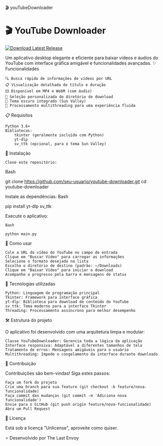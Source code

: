 🎬 youTubeDownloader

# 🎬 YouTube Downloader

[![Download Latest Release](https://img.shields.io/github/v/release/TheLastEnvoy/youtubeDownloader?style=for-the-badge&logo=github&label=Download)](https://github.com/TheLastEnvoy/youtubeDownloader/releases/latest)

Um aplicativo desktop elegante e eficiente para baixar vídeos e áudios do YouTube com interface gráfica amigável e funcionalidades avançadas.
✨ Funcionalidades

    🔍 Busca rápida de informações de vídeos por URL
    📋 Visualização detalhada do título e duração
    🎞️ Disponível em MP4 e WebM (com áudio)
    📂 Seleção personalizada do diretório de download
    🌙 Tema escuro integrado (Sun Valley)
    🧵 Processamento multithreading para uma experiência fluida

📋 Requisitos

    Python 3.6+
    Bibliotecas:
        tkinter (geralmente incluído com Python)
        yt-dlp
        sv_ttk (opcional, para o tema Sun Valley)

🚀 Instalação

    Clone este repositório:

Bash

git clone https://github.com/seu-usuario/youtube-downloader.git
cd youtube-downloader

Instale as dependências:
Bash

pip install yt-dlp sv_ttk

Execute o aplicativo:

    Bash

    python main.py

📖 Como usar

    Cole a URL do vídeo do YouTube no campo de entrada
    Clique em "Buscar Vídeo" para carregar as informações
    Selecione o formato desejado na lista
    Escolha o diretório de destino (padrão: ~/Downloads)
    Clique em "Baixar Vídeo" para iniciar o download
    Acompanhe o progresso pela barra e mensagens de status

🔧 Tecnologias utilizadas

    Python: Linguagem de programação principal
    Tkinter: Framework para interface gráfica
    yt-dlp: Biblioteca para download de conteúdo do YouTube
    sv_ttk: Tema moderno para a interface Tkinter
    Threading: Processamento assíncrono para melhor desempenho

🛠️ Estrutura do projeto

O aplicativo foi desenvolvido com uma arquitetura limpa e modular:

    Classe YouTubeDownloader: Gerencia toda a lógica da aplicação
    Interface responsiva: Adaptável a diferentes tamanhos de tela
    Tratamento de erros: Mensagens amigáveis para o usuário
    Multithreading: Impede o congelamento da interface durante downloads

🤝 Contribuição

Contribuições são bem-vindas! Siga estes passos:

    Faça um fork do projeto
    Crie uma branch para sua feature (git checkout -b feature/nova-funcionalidade)
    Faça commit das mudanças (git commit -m 'Adiciona nova funcionalidade')
    Envie para o GitHub (git push origin feature/nova-funcionalidade)
    Abra um Pull Request

📜 Licença

Está sob a licença "Unlicense", aproveite como quiser.

⭐ Desenvolvido por The Last Envoy
